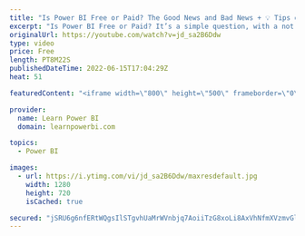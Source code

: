 ```yaml
---
title: "Is Power BI Free or Paid? The Good News and Bad News + 💡 Tips on Getting Started"
excerpt: "Is Power BI Free or Paid? It’s a simple question, with a not so simple answer. But we’d break it down for you and show you what’s free and how you can get it. 👉 After this video, start Learning Power BI with our #1 Ranked Tutorial: https://youtu.be/AGrl-H87pRU ==Topics Covered== 00:00 Introduction 00:25"
originalUrl: https://youtube.com/watch?v=jd_sa2B6Ddw
type: video
price: Free
length: PT8M22S
publishedDateTime: 2022-06-15T17:04:29Z
heat: 51

featuredContent: "<iframe width=\"800\" height=\"500\" frameborder=\"0\" src=\"https://www.youtube.com/embed/jd_sa2B6Ddw\" allow=\"accelerometer; autoplay; encrypted-media; gyroscope; picture-in-picture\" allowfullscreen></iframe>"

provider:
  name: Learn Power BI
  domain: learnpowerbi.com

topics:
  - Power BI

images:
  - url: https://i.ytimg.com/vi/jd_sa2B6Ddw/maxresdefault.jpg
    width: 1280
    height: 720
    isCached: true

secured: "jSRU6g6nfERtWQgsIlSTgvhUaMrWVnbjq7AoiiTzG8xoLi8AxVhNfmXVzmvGl9RMEnWSZg88MC7srMEvq9DZFgB/7bm9Xaiz5cH/uqStOXQA7wPSsK/vODdvxVNu5AqwcSva0jc8gzlOTvAeR4a4F8sq2oI7onmXGBAnw7D4Vrtc3v714gm76hVKPMYZPvqloSJm42u68TUJvJOs/8I4hr/ZnJSl/TUn8N5da72K9tUp5dJiv7KNactDIhZr8J3KxIR/E3wP5L4SBzG3qe/K18Y7QJUrAXpD43+3T6OQ5UIpj9X27+GIevyoryxF5FotQCjr4Xi2awwSvEaZrYJABE29sUeKkTuChq7GMmbtHsu5TPxcti9JxVwvMFR+m2fUNNYh72XOHFc0qqZkuH7P4M74U9fH6DGp2xRn31EXm/A=;I48tfz6GObjbKxnTDZCO/A=="
---
```


